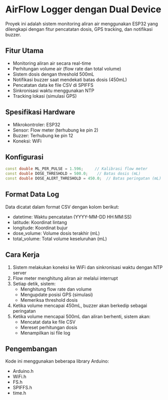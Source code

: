 # AirFlow Logger dengan Dual Device

Proyek ini adalah sistem monitoring aliran air menggunakan ESP32 yang dilengkapi dengan fitur pencatatan dosis, GPS tracking, dan notifikasi buzzer.

## Fitur Utama

- Monitoring aliran air secara real-time
- Perhitungan volume air (flow rate dan total volume)
- Sistem dosis dengan threshold 500mL
- Notifikasi buzzer saat mendekati batas dosis (450mL)
- Pencatatan data ke file CSV di SPIFFS
- Sinkronisasi waktu menggunakan NTP
- Tracking lokasi (simulasi GPS)

## Spesifikasi Hardware

- Mikrokontroler: ESP32
- Sensor: Flow meter (terhubung ke pin 2)
- Buzzer: Terhubung ke pin 12
- Koneksi: WiFi

## Konfigurasi

```cpp
const double ML_PER_PULSE = 1.596;     // Kalibrasi flow meter
const double DOSE_THRESHOLD = 500.0;    // Batas dosis (mL)
const double DOSE_ALERT_THRESHOLD = 450.0;  // Batas peringatan (mL)
```

## Format Data Log

Data dicatat dalam format CSV dengan kolom berikut:
- datetime: Waktu pencatatan (YYYY-MM-DD HH:MM:SS)
- latitude: Koordinat lintang
- longitude: Koordinat bujur
- dose_volume: Volume dosis terakhir (mL)
- total_volume: Total volume keseluruhan (mL)

## Cara Kerja

1. Sistem melakukan koneksi ke WiFi dan sinkronisasi waktu dengan NTP server
2. Flow meter menghitung aliran air melalui interrupt
3. Setiap detik, sistem:
   - Menghitung flow rate dan volume
   - Mengupdate posisi GPS (simulasi)
   - Memeriksa threshold dosis
4. Ketika volume mencapai 450mL, buzzer akan berkedip sebagai peringatan
5. Ketika volume mencapai 500mL dan aliran berhenti, sistem akan:
   - Mencatat data ke file CSV
   - Mereset perhitungan dosis
   - Menampilkan isi file log

## Pengembangan

Kode ini menggunakan beberapa library Arduino:
- Arduino.h
- WiFi.h
- FS.h
- SPIFFS.h
- time.h
